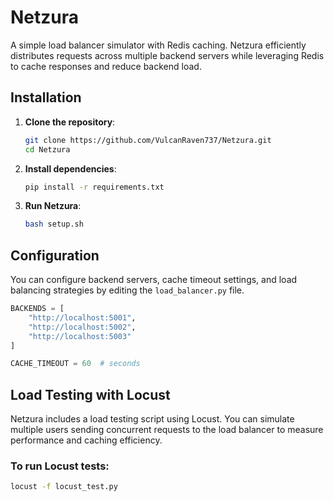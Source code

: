 # Netzura

A simple load balancer simulator with Redis caching. Netzura efficiently distributes requests across multiple backend servers while leveraging Redis to cache responses and reduce backend load.

## Installation

1. **Clone the repository**:

    ```bash
    git clone https://github.com/VulcanRaven737/Netzura.git
    cd Netzura
    ```

2. **Install dependencies**:

    ```bash
    pip install -r requirements.txt
    ```

4. **Run Netzura**:

    ```bash
    bash setup.sh
    ```

## Configuration

You can configure backend servers, cache timeout settings, and load balancing strategies by editing the `load_balancer.py` file.

```python
BACKENDS = [
    "http://localhost:5001",
    "http://localhost:5002",
    "http://localhost:5003"
]

CACHE_TIMEOUT = 60  # seconds
```

## Load Testing with Locust

Netzura includes a load testing script using Locust. You can simulate multiple users sending concurrent requests to the load balancer to measure performance and caching efficiency.

### To run Locust tests:

```bash
locust -f locust_test.py
```



